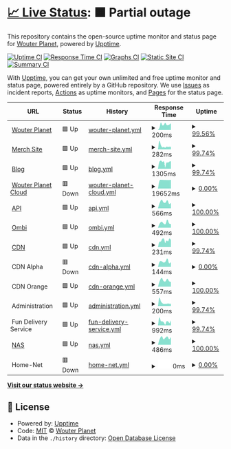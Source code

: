 # [📈 Live Status](https://demo.upptime.js.org): <!--live status--> **🟧 Partial outage**

This repository contains the open-source uptime monitor and status page for [Wouter Planet](www.wouterplanet.com), powered by [Upptime](https://github.com/upptime/upptime).

[![Uptime CI](https://github.com/wouterplanet/monitoring/workflows/Uptime%20CI/badge.svg)](https://github.com/wouterplanet/monitoring/actions?query=workflow%3A%22Uptime+CI%22)
[![Response Time CI](https://github.com/wouterplanet/monitoring/workflows/Response%20Time%20CI/badge.svg)](https://github.com/wouterplanet/monitoring/actions?query=workflow%3A%22Response+Time+CI%22)
[![Graphs CI](https://github.com/wouterplanet/monitoring/workflows/Graphs%20CI/badge.svg)](https://github.com/wouterplanet/monitoring/actions?query=workflow%3A%22Graphs+CI%22)
[![Static Site CI](https://github.com/wouterplanet/monitoring/workflows/Static%20Site%20CI/badge.svg)](https://github.com/wouterplanet/monitoring/actions?query=workflow%3A%22Static+Site+CI%22)
[![Summary CI](https://github.com/wouterplanet/monitoring/workflows/Summary%20CI/badge.svg)](https://github.com/wouterplanet/monitoring/actions?query=workflow%3A%22Summary+CI%22)

With [Upptime](https://upptime.js.org), you can get your own unlimited and free uptime monitor and status page, powered entirely by a GitHub repository. We use [Issues](https://github.com/wouterplanet/monitoring/issues) as incident reports, [Actions](https://github.com/wouterplanet/monitoring/actions) as uptime monitors, and [Pages](https://demo.upptime.js.org) for the status page.

<!--start: status pages-->
<!-- This summary is generated by Upptime (https://github.com/upptime/upptime) -->
<!-- Do not edit this manually, your changes will be overwritten -->
<!-- prettier-ignore -->
| URL | Status | History | Response Time | Uptime |
| --- | ------ | ------- | ------------- | ------ |
| <img alt="" src="https://icons.duckduckgo.com/ip3/www.wouterplanet.com.ico" height="13"> [Wouter Planet](https://www.wouterplanet.com) | 🟩 Up | [wouter-planet.yml](https://github.com/wouterplanet/monitoring/commits/HEAD/history/wouter-planet.yml) | <details><summary><img alt="Response time graph" src="./graphs/wouter-planet/response-time-week.png" height="20"> 200ms</summary><br><a href="https://wouterplanet.github.io/monitoring/history/wouter-planet"><img alt="Response time 138" src="https://img.shields.io/endpoint?url=https%3A%2F%2Fraw.githubusercontent.com%2Fwouterplanet%2Fmonitoring%2FHEAD%2Fapi%2Fwouter-planet%2Fresponse-time.json"></a><br><a href="https://wouterplanet.github.io/monitoring/history/wouter-planet"><img alt="24-hour response time 216" src="https://img.shields.io/endpoint?url=https%3A%2F%2Fraw.githubusercontent.com%2Fwouterplanet%2Fmonitoring%2FHEAD%2Fapi%2Fwouter-planet%2Fresponse-time-day.json"></a><br><a href="https://wouterplanet.github.io/monitoring/history/wouter-planet"><img alt="7-day response time 200" src="https://img.shields.io/endpoint?url=https%3A%2F%2Fraw.githubusercontent.com%2Fwouterplanet%2Fmonitoring%2FHEAD%2Fapi%2Fwouter-planet%2Fresponse-time-week.json"></a><br><a href="https://wouterplanet.github.io/monitoring/history/wouter-planet"><img alt="30-day response time 212" src="https://img.shields.io/endpoint?url=https%3A%2F%2Fraw.githubusercontent.com%2Fwouterplanet%2Fmonitoring%2FHEAD%2Fapi%2Fwouter-planet%2Fresponse-time-month.json"></a><br><a href="https://wouterplanet.github.io/monitoring/history/wouter-planet"><img alt="1-year response time 143" src="https://img.shields.io/endpoint?url=https%3A%2F%2Fraw.githubusercontent.com%2Fwouterplanet%2Fmonitoring%2FHEAD%2Fapi%2Fwouter-planet%2Fresponse-time-year.json"></a></details> | <details><summary><a href="https://wouterplanet.github.io/monitoring/history/wouter-planet">99.56%</a></summary><a href="https://wouterplanet.github.io/monitoring/history/wouter-planet"><img alt="All-time uptime 99.38%" src="https://img.shields.io/endpoint?url=https%3A%2F%2Fraw.githubusercontent.com%2Fwouterplanet%2Fmonitoring%2FHEAD%2Fapi%2Fwouter-planet%2Fuptime.json"></a><br><a href="https://wouterplanet.github.io/monitoring/history/wouter-planet"><img alt="24-hour uptime 100.00%" src="https://img.shields.io/endpoint?url=https%3A%2F%2Fraw.githubusercontent.com%2Fwouterplanet%2Fmonitoring%2FHEAD%2Fapi%2Fwouter-planet%2Fuptime-day.json"></a><br><a href="https://wouterplanet.github.io/monitoring/history/wouter-planet"><img alt="7-day uptime 99.56%" src="https://img.shields.io/endpoint?url=https%3A%2F%2Fraw.githubusercontent.com%2Fwouterplanet%2Fmonitoring%2FHEAD%2Fapi%2Fwouter-planet%2Fuptime-week.json"></a><br><a href="https://wouterplanet.github.io/monitoring/history/wouter-planet"><img alt="30-day uptime 99.90%" src="https://img.shields.io/endpoint?url=https%3A%2F%2Fraw.githubusercontent.com%2Fwouterplanet%2Fmonitoring%2FHEAD%2Fapi%2Fwouter-planet%2Fuptime-month.json"></a><br><a href="https://wouterplanet.github.io/monitoring/history/wouter-planet"><img alt="1-year uptime 98.50%" src="https://img.shields.io/endpoint?url=https%3A%2F%2Fraw.githubusercontent.com%2Fwouterplanet%2Fmonitoring%2FHEAD%2Fapi%2Fwouter-planet%2Fuptime-year.json"></a></details>
| <img alt="" src="https://icons.duckduckgo.com/ip3/merch.wouterplanet.com.ico" height="13"> [Merch Site](https://merch.wouterplanet.com) | 🟩 Up | [merch-site.yml](https://github.com/wouterplanet/monitoring/commits/HEAD/history/merch-site.yml) | <details><summary><img alt="Response time graph" src="./graphs/merch-site/response-time-week.png" height="20"> 282ms</summary><br><a href="https://wouterplanet.github.io/monitoring/history/merch-site"><img alt="Response time 406" src="https://img.shields.io/endpoint?url=https%3A%2F%2Fraw.githubusercontent.com%2Fwouterplanet%2Fmonitoring%2FHEAD%2Fapi%2Fmerch-site%2Fresponse-time.json"></a><br><a href="https://wouterplanet.github.io/monitoring/history/merch-site"><img alt="24-hour response time 276" src="https://img.shields.io/endpoint?url=https%3A%2F%2Fraw.githubusercontent.com%2Fwouterplanet%2Fmonitoring%2FHEAD%2Fapi%2Fmerch-site%2Fresponse-time-day.json"></a><br><a href="https://wouterplanet.github.io/monitoring/history/merch-site"><img alt="7-day response time 282" src="https://img.shields.io/endpoint?url=https%3A%2F%2Fraw.githubusercontent.com%2Fwouterplanet%2Fmonitoring%2FHEAD%2Fapi%2Fmerch-site%2Fresponse-time-week.json"></a><br><a href="https://wouterplanet.github.io/monitoring/history/merch-site"><img alt="30-day response time 455" src="https://img.shields.io/endpoint?url=https%3A%2F%2Fraw.githubusercontent.com%2Fwouterplanet%2Fmonitoring%2FHEAD%2Fapi%2Fmerch-site%2Fresponse-time-month.json"></a><br><a href="https://wouterplanet.github.io/monitoring/history/merch-site"><img alt="1-year response time 402" src="https://img.shields.io/endpoint?url=https%3A%2F%2Fraw.githubusercontent.com%2Fwouterplanet%2Fmonitoring%2FHEAD%2Fapi%2Fmerch-site%2Fresponse-time-year.json"></a></details> | <details><summary><a href="https://wouterplanet.github.io/monitoring/history/merch-site">99.74%</a></summary><a href="https://wouterplanet.github.io/monitoring/history/merch-site"><img alt="All-time uptime 99.33%" src="https://img.shields.io/endpoint?url=https%3A%2F%2Fraw.githubusercontent.com%2Fwouterplanet%2Fmonitoring%2FHEAD%2Fapi%2Fmerch-site%2Fuptime.json"></a><br><a href="https://wouterplanet.github.io/monitoring/history/merch-site"><img alt="24-hour uptime 100.00%" src="https://img.shields.io/endpoint?url=https%3A%2F%2Fraw.githubusercontent.com%2Fwouterplanet%2Fmonitoring%2FHEAD%2Fapi%2Fmerch-site%2Fuptime-day.json"></a><br><a href="https://wouterplanet.github.io/monitoring/history/merch-site"><img alt="7-day uptime 99.74%" src="https://img.shields.io/endpoint?url=https%3A%2F%2Fraw.githubusercontent.com%2Fwouterplanet%2Fmonitoring%2FHEAD%2Fapi%2Fmerch-site%2Fuptime-week.json"></a><br><a href="https://wouterplanet.github.io/monitoring/history/merch-site"><img alt="30-day uptime 99.78%" src="https://img.shields.io/endpoint?url=https%3A%2F%2Fraw.githubusercontent.com%2Fwouterplanet%2Fmonitoring%2FHEAD%2Fapi%2Fmerch-site%2Fuptime-month.json"></a><br><a href="https://wouterplanet.github.io/monitoring/history/merch-site"><img alt="1-year uptime 98.46%" src="https://img.shields.io/endpoint?url=https%3A%2F%2Fraw.githubusercontent.com%2Fwouterplanet%2Fmonitoring%2FHEAD%2Fapi%2Fmerch-site%2Fuptime-year.json"></a></details>
| <img alt="" src="https://icons.duckduckgo.com/ip3/blog.wouterplanet.com.ico" height="13"> [Blog](https://blog.wouterplanet.com) | 🟩 Up | [blog.yml](https://github.com/wouterplanet/monitoring/commits/HEAD/history/blog.yml) | <details><summary><img alt="Response time graph" src="./graphs/blog/response-time-week.png" height="20"> 1305ms</summary><br><a href="https://wouterplanet.github.io/monitoring/history/blog"><img alt="Response time 1432" src="https://img.shields.io/endpoint?url=https%3A%2F%2Fraw.githubusercontent.com%2Fwouterplanet%2Fmonitoring%2FHEAD%2Fapi%2Fblog%2Fresponse-time.json"></a><br><a href="https://wouterplanet.github.io/monitoring/history/blog"><img alt="24-hour response time 1351" src="https://img.shields.io/endpoint?url=https%3A%2F%2Fraw.githubusercontent.com%2Fwouterplanet%2Fmonitoring%2FHEAD%2Fapi%2Fblog%2Fresponse-time-day.json"></a><br><a href="https://wouterplanet.github.io/monitoring/history/blog"><img alt="7-day response time 1305" src="https://img.shields.io/endpoint?url=https%3A%2F%2Fraw.githubusercontent.com%2Fwouterplanet%2Fmonitoring%2FHEAD%2Fapi%2Fblog%2Fresponse-time-week.json"></a><br><a href="https://wouterplanet.github.io/monitoring/history/blog"><img alt="30-day response time 1424" src="https://img.shields.io/endpoint?url=https%3A%2F%2Fraw.githubusercontent.com%2Fwouterplanet%2Fmonitoring%2FHEAD%2Fapi%2Fblog%2Fresponse-time-month.json"></a><br><a href="https://wouterplanet.github.io/monitoring/history/blog"><img alt="1-year response time 1423" src="https://img.shields.io/endpoint?url=https%3A%2F%2Fraw.githubusercontent.com%2Fwouterplanet%2Fmonitoring%2FHEAD%2Fapi%2Fblog%2Fresponse-time-year.json"></a></details> | <details><summary><a href="https://wouterplanet.github.io/monitoring/history/blog">99.74%</a></summary><a href="https://wouterplanet.github.io/monitoring/history/blog"><img alt="All-time uptime 99.33%" src="https://img.shields.io/endpoint?url=https%3A%2F%2Fraw.githubusercontent.com%2Fwouterplanet%2Fmonitoring%2FHEAD%2Fapi%2Fblog%2Fuptime.json"></a><br><a href="https://wouterplanet.github.io/monitoring/history/blog"><img alt="24-hour uptime 100.00%" src="https://img.shields.io/endpoint?url=https%3A%2F%2Fraw.githubusercontent.com%2Fwouterplanet%2Fmonitoring%2FHEAD%2Fapi%2Fblog%2Fuptime-day.json"></a><br><a href="https://wouterplanet.github.io/monitoring/history/blog"><img alt="7-day uptime 99.74%" src="https://img.shields.io/endpoint?url=https%3A%2F%2Fraw.githubusercontent.com%2Fwouterplanet%2Fmonitoring%2FHEAD%2Fapi%2Fblog%2Fuptime-week.json"></a><br><a href="https://wouterplanet.github.io/monitoring/history/blog"><img alt="30-day uptime 99.78%" src="https://img.shields.io/endpoint?url=https%3A%2F%2Fraw.githubusercontent.com%2Fwouterplanet%2Fmonitoring%2FHEAD%2Fapi%2Fblog%2Fuptime-month.json"></a><br><a href="https://wouterplanet.github.io/monitoring/history/blog"><img alt="1-year uptime 98.45%" src="https://img.shields.io/endpoint?url=https%3A%2F%2Fraw.githubusercontent.com%2Fwouterplanet%2Fmonitoring%2FHEAD%2Fapi%2Fblog%2Fuptime-year.json"></a></details>
| <img alt="" src="https://icons.duckduckgo.com/ip3/cloud.wouterplanet.com.ico" height="13"> [Wouter Planet Cloud](https://cloud.wouterplanet.com) | 🟥 Down | [wouter-planet-cloud.yml](https://github.com/wouterplanet/monitoring/commits/HEAD/history/wouter-planet-cloud.yml) | <details><summary><img alt="Response time graph" src="./graphs/wouter-planet-cloud/response-time-week.png" height="20"> 19652ms</summary><br><a href="https://wouterplanet.github.io/monitoring/history/wouter-planet-cloud"><img alt="Response time 3216" src="https://img.shields.io/endpoint?url=https%3A%2F%2Fraw.githubusercontent.com%2Fwouterplanet%2Fmonitoring%2FHEAD%2Fapi%2Fwouter-planet-cloud%2Fresponse-time.json"></a><br><a href="https://wouterplanet.github.io/monitoring/history/wouter-planet-cloud"><img alt="24-hour response time 19786" src="https://img.shields.io/endpoint?url=https%3A%2F%2Fraw.githubusercontent.com%2Fwouterplanet%2Fmonitoring%2FHEAD%2Fapi%2Fwouter-planet-cloud%2Fresponse-time-day.json"></a><br><a href="https://wouterplanet.github.io/monitoring/history/wouter-planet-cloud"><img alt="7-day response time 19652" src="https://img.shields.io/endpoint?url=https%3A%2F%2Fraw.githubusercontent.com%2Fwouterplanet%2Fmonitoring%2FHEAD%2Fapi%2Fwouter-planet-cloud%2Fresponse-time-week.json"></a><br><a href="https://wouterplanet.github.io/monitoring/history/wouter-planet-cloud"><img alt="30-day response time 19664" src="https://img.shields.io/endpoint?url=https%3A%2F%2Fraw.githubusercontent.com%2Fwouterplanet%2Fmonitoring%2FHEAD%2Fapi%2Fwouter-planet-cloud%2Fresponse-time-month.json"></a><br><a href="https://wouterplanet.github.io/monitoring/history/wouter-planet-cloud"><img alt="1-year response time 3710" src="https://img.shields.io/endpoint?url=https%3A%2F%2Fraw.githubusercontent.com%2Fwouterplanet%2Fmonitoring%2FHEAD%2Fapi%2Fwouter-planet-cloud%2Fresponse-time-year.json"></a></details> | <details><summary><a href="https://wouterplanet.github.io/monitoring/history/wouter-planet-cloud">0.00%</a></summary><a href="https://wouterplanet.github.io/monitoring/history/wouter-planet-cloud"><img alt="All-time uptime 40.72%" src="https://img.shields.io/endpoint?url=https%3A%2F%2Fraw.githubusercontent.com%2Fwouterplanet%2Fmonitoring%2FHEAD%2Fapi%2Fwouter-planet-cloud%2Fuptime.json"></a><br><a href="https://wouterplanet.github.io/monitoring/history/wouter-planet-cloud"><img alt="24-hour uptime 0.00%" src="https://img.shields.io/endpoint?url=https%3A%2F%2Fraw.githubusercontent.com%2Fwouterplanet%2Fmonitoring%2FHEAD%2Fapi%2Fwouter-planet-cloud%2Fuptime-day.json"></a><br><a href="https://wouterplanet.github.io/monitoring/history/wouter-planet-cloud"><img alt="7-day uptime 0.00%" src="https://img.shields.io/endpoint?url=https%3A%2F%2Fraw.githubusercontent.com%2Fwouterplanet%2Fmonitoring%2FHEAD%2Fapi%2Fwouter-planet-cloud%2Fuptime-week.json"></a><br><a href="https://wouterplanet.github.io/monitoring/history/wouter-planet-cloud"><img alt="30-day uptime 0.00%" src="https://img.shields.io/endpoint?url=https%3A%2F%2Fraw.githubusercontent.com%2Fwouterplanet%2Fmonitoring%2FHEAD%2Fapi%2Fwouter-planet-cloud%2Fuptime-month.json"></a><br><a href="https://wouterplanet.github.io/monitoring/history/wouter-planet-cloud"><img alt="1-year uptime 0.00%" src="https://img.shields.io/endpoint?url=https%3A%2F%2Fraw.githubusercontent.com%2Fwouterplanet%2Fmonitoring%2FHEAD%2Fapi%2Fwouter-planet-cloud%2Fuptime-year.json"></a></details>
| <img alt="" src="https://icons.duckduckgo.com/ip3/api.wouterplanet.com.ico" height="13"> [API](https://api.wouterplanet.com/ping) | 🟩 Up | [api.yml](https://github.com/wouterplanet/monitoring/commits/HEAD/history/api.yml) | <details><summary><img alt="Response time graph" src="./graphs/api/response-time-week.png" height="20"> 566ms</summary><br><a href="https://wouterplanet.github.io/monitoring/history/api"><img alt="Response time 592" src="https://img.shields.io/endpoint?url=https%3A%2F%2Fraw.githubusercontent.com%2Fwouterplanet%2Fmonitoring%2FHEAD%2Fapi%2Fapi%2Fresponse-time.json"></a><br><a href="https://wouterplanet.github.io/monitoring/history/api"><img alt="24-hour response time 497" src="https://img.shields.io/endpoint?url=https%3A%2F%2Fraw.githubusercontent.com%2Fwouterplanet%2Fmonitoring%2FHEAD%2Fapi%2Fapi%2Fresponse-time-day.json"></a><br><a href="https://wouterplanet.github.io/monitoring/history/api"><img alt="7-day response time 566" src="https://img.shields.io/endpoint?url=https%3A%2F%2Fraw.githubusercontent.com%2Fwouterplanet%2Fmonitoring%2FHEAD%2Fapi%2Fapi%2Fresponse-time-week.json"></a><br><a href="https://wouterplanet.github.io/monitoring/history/api"><img alt="30-day response time 578" src="https://img.shields.io/endpoint?url=https%3A%2F%2Fraw.githubusercontent.com%2Fwouterplanet%2Fmonitoring%2FHEAD%2Fapi%2Fapi%2Fresponse-time-month.json"></a><br><a href="https://wouterplanet.github.io/monitoring/history/api"><img alt="1-year response time 595" src="https://img.shields.io/endpoint?url=https%3A%2F%2Fraw.githubusercontent.com%2Fwouterplanet%2Fmonitoring%2FHEAD%2Fapi%2Fapi%2Fresponse-time-year.json"></a></details> | <details><summary><a href="https://wouterplanet.github.io/monitoring/history/api">100.00%</a></summary><a href="https://wouterplanet.github.io/monitoring/history/api"><img alt="All-time uptime 98.42%" src="https://img.shields.io/endpoint?url=https%3A%2F%2Fraw.githubusercontent.com%2Fwouterplanet%2Fmonitoring%2FHEAD%2Fapi%2Fapi%2Fuptime.json"></a><br><a href="https://wouterplanet.github.io/monitoring/history/api"><img alt="24-hour uptime 100.00%" src="https://img.shields.io/endpoint?url=https%3A%2F%2Fraw.githubusercontent.com%2Fwouterplanet%2Fmonitoring%2FHEAD%2Fapi%2Fapi%2Fuptime-day.json"></a><br><a href="https://wouterplanet.github.io/monitoring/history/api"><img alt="7-day uptime 100.00%" src="https://img.shields.io/endpoint?url=https%3A%2F%2Fraw.githubusercontent.com%2Fwouterplanet%2Fmonitoring%2FHEAD%2Fapi%2Fapi%2Fuptime-week.json"></a><br><a href="https://wouterplanet.github.io/monitoring/history/api"><img alt="30-day uptime 100.00%" src="https://img.shields.io/endpoint?url=https%3A%2F%2Fraw.githubusercontent.com%2Fwouterplanet%2Fmonitoring%2FHEAD%2Fapi%2Fapi%2Fuptime-month.json"></a><br><a href="https://wouterplanet.github.io/monitoring/history/api"><img alt="1-year uptime 98.51%" src="https://img.shields.io/endpoint?url=https%3A%2F%2Fraw.githubusercontent.com%2Fwouterplanet%2Fmonitoring%2FHEAD%2Fapi%2Fapi%2Fuptime-year.json"></a></details>
| <img alt="" src="https://icons.duckduckgo.com/ip3/ombi.wouterplanet.com.ico" height="13"> [Ombi](https://ombi.wouterplanet.com) | 🟩 Up | [ombi.yml](https://github.com/wouterplanet/monitoring/commits/HEAD/history/ombi.yml) | <details><summary><img alt="Response time graph" src="./graphs/ombi/response-time-week.png" height="20"> 492ms</summary><br><a href="https://wouterplanet.github.io/monitoring/history/ombi"><img alt="Response time 530" src="https://img.shields.io/endpoint?url=https%3A%2F%2Fraw.githubusercontent.com%2Fwouterplanet%2Fmonitoring%2FHEAD%2Fapi%2Fombi%2Fresponse-time.json"></a><br><a href="https://wouterplanet.github.io/monitoring/history/ombi"><img alt="24-hour response time 437" src="https://img.shields.io/endpoint?url=https%3A%2F%2Fraw.githubusercontent.com%2Fwouterplanet%2Fmonitoring%2FHEAD%2Fapi%2Fombi%2Fresponse-time-day.json"></a><br><a href="https://wouterplanet.github.io/monitoring/history/ombi"><img alt="7-day response time 492" src="https://img.shields.io/endpoint?url=https%3A%2F%2Fraw.githubusercontent.com%2Fwouterplanet%2Fmonitoring%2FHEAD%2Fapi%2Fombi%2Fresponse-time-week.json"></a><br><a href="https://wouterplanet.github.io/monitoring/history/ombi"><img alt="30-day response time 490" src="https://img.shields.io/endpoint?url=https%3A%2F%2Fraw.githubusercontent.com%2Fwouterplanet%2Fmonitoring%2FHEAD%2Fapi%2Fombi%2Fresponse-time-month.json"></a><br><a href="https://wouterplanet.github.io/monitoring/history/ombi"><img alt="1-year response time 547" src="https://img.shields.io/endpoint?url=https%3A%2F%2Fraw.githubusercontent.com%2Fwouterplanet%2Fmonitoring%2FHEAD%2Fapi%2Fombi%2Fresponse-time-year.json"></a></details> | <details><summary><a href="https://wouterplanet.github.io/monitoring/history/ombi">100.00%</a></summary><a href="https://wouterplanet.github.io/monitoring/history/ombi"><img alt="All-time uptime 95.16%" src="https://img.shields.io/endpoint?url=https%3A%2F%2Fraw.githubusercontent.com%2Fwouterplanet%2Fmonitoring%2FHEAD%2Fapi%2Fombi%2Fuptime.json"></a><br><a href="https://wouterplanet.github.io/monitoring/history/ombi"><img alt="24-hour uptime 100.00%" src="https://img.shields.io/endpoint?url=https%3A%2F%2Fraw.githubusercontent.com%2Fwouterplanet%2Fmonitoring%2FHEAD%2Fapi%2Fombi%2Fuptime-day.json"></a><br><a href="https://wouterplanet.github.io/monitoring/history/ombi"><img alt="7-day uptime 100.00%" src="https://img.shields.io/endpoint?url=https%3A%2F%2Fraw.githubusercontent.com%2Fwouterplanet%2Fmonitoring%2FHEAD%2Fapi%2Fombi%2Fuptime-week.json"></a><br><a href="https://wouterplanet.github.io/monitoring/history/ombi"><img alt="30-day uptime 100.00%" src="https://img.shields.io/endpoint?url=https%3A%2F%2Fraw.githubusercontent.com%2Fwouterplanet%2Fmonitoring%2FHEAD%2Fapi%2Fombi%2Fuptime-month.json"></a><br><a href="https://wouterplanet.github.io/monitoring/history/ombi"><img alt="1-year uptime 96.57%" src="https://img.shields.io/endpoint?url=https%3A%2F%2Fraw.githubusercontent.com%2Fwouterplanet%2Fmonitoring%2FHEAD%2Fapi%2Fombi%2Fuptime-year.json"></a></details>
| <img alt="" src="https://icons.duckduckgo.com/ip3/cdn.wouterplanet.com.ico" height="13"> [CDN](https://cdn.wouterplanet.com) | 🟩 Up | [cdn.yml](https://github.com/wouterplanet/monitoring/commits/HEAD/history/cdn.yml) | <details><summary><img alt="Response time graph" src="./graphs/cdn/response-time-week.png" height="20"> 231ms</summary><br><a href="https://wouterplanet.github.io/monitoring/history/cdn"><img alt="Response time 243" src="https://img.shields.io/endpoint?url=https%3A%2F%2Fraw.githubusercontent.com%2Fwouterplanet%2Fmonitoring%2FHEAD%2Fapi%2Fcdn%2Fresponse-time.json"></a><br><a href="https://wouterplanet.github.io/monitoring/history/cdn"><img alt="24-hour response time 219" src="https://img.shields.io/endpoint?url=https%3A%2F%2Fraw.githubusercontent.com%2Fwouterplanet%2Fmonitoring%2FHEAD%2Fapi%2Fcdn%2Fresponse-time-day.json"></a><br><a href="https://wouterplanet.github.io/monitoring/history/cdn"><img alt="7-day response time 231" src="https://img.shields.io/endpoint?url=https%3A%2F%2Fraw.githubusercontent.com%2Fwouterplanet%2Fmonitoring%2FHEAD%2Fapi%2Fcdn%2Fresponse-time-week.json"></a><br><a href="https://wouterplanet.github.io/monitoring/history/cdn"><img alt="30-day response time 310" src="https://img.shields.io/endpoint?url=https%3A%2F%2Fraw.githubusercontent.com%2Fwouterplanet%2Fmonitoring%2FHEAD%2Fapi%2Fcdn%2Fresponse-time-month.json"></a><br><a href="https://wouterplanet.github.io/monitoring/history/cdn"><img alt="1-year response time 248" src="https://img.shields.io/endpoint?url=https%3A%2F%2Fraw.githubusercontent.com%2Fwouterplanet%2Fmonitoring%2FHEAD%2Fapi%2Fcdn%2Fresponse-time-year.json"></a></details> | <details><summary><a href="https://wouterplanet.github.io/monitoring/history/cdn">99.74%</a></summary><a href="https://wouterplanet.github.io/monitoring/history/cdn"><img alt="All-time uptime 99.33%" src="https://img.shields.io/endpoint?url=https%3A%2F%2Fraw.githubusercontent.com%2Fwouterplanet%2Fmonitoring%2FHEAD%2Fapi%2Fcdn%2Fuptime.json"></a><br><a href="https://wouterplanet.github.io/monitoring/history/cdn"><img alt="24-hour uptime 100.00%" src="https://img.shields.io/endpoint?url=https%3A%2F%2Fraw.githubusercontent.com%2Fwouterplanet%2Fmonitoring%2FHEAD%2Fapi%2Fcdn%2Fuptime-day.json"></a><br><a href="https://wouterplanet.github.io/monitoring/history/cdn"><img alt="7-day uptime 99.74%" src="https://img.shields.io/endpoint?url=https%3A%2F%2Fraw.githubusercontent.com%2Fwouterplanet%2Fmonitoring%2FHEAD%2Fapi%2Fcdn%2Fuptime-week.json"></a><br><a href="https://wouterplanet.github.io/monitoring/history/cdn"><img alt="30-day uptime 99.78%" src="https://img.shields.io/endpoint?url=https%3A%2F%2Fraw.githubusercontent.com%2Fwouterplanet%2Fmonitoring%2FHEAD%2Fapi%2Fcdn%2Fuptime-month.json"></a><br><a href="https://wouterplanet.github.io/monitoring/history/cdn"><img alt="1-year uptime 98.46%" src="https://img.shields.io/endpoint?url=https%3A%2F%2Fraw.githubusercontent.com%2Fwouterplanet%2Fmonitoring%2FHEAD%2Fapi%2Fcdn%2Fuptime-year.json"></a></details>
| <img alt="" src="https://i.imgur.com/DCvRMIp.png" height="13"> CDN Alpha | 🟥 Down | [cdn-alpha.yml](https://github.com/wouterplanet/monitoring/commits/HEAD/history/cdn-alpha.yml) | <details><summary><img alt="Response time graph" src="./graphs/cdn-alpha/response-time-week.png" height="20"> 144ms</summary><br><a href="https://wouterplanet.github.io/monitoring/history/cdn-alpha"><img alt="Response time 131" src="https://img.shields.io/endpoint?url=https%3A%2F%2Fraw.githubusercontent.com%2Fwouterplanet%2Fmonitoring%2FHEAD%2Fapi%2Fcdn-alpha%2Fresponse-time.json"></a><br><a href="https://wouterplanet.github.io/monitoring/history/cdn-alpha"><img alt="24-hour response time 110" src="https://img.shields.io/endpoint?url=https%3A%2F%2Fraw.githubusercontent.com%2Fwouterplanet%2Fmonitoring%2FHEAD%2Fapi%2Fcdn-alpha%2Fresponse-time-day.json"></a><br><a href="https://wouterplanet.github.io/monitoring/history/cdn-alpha"><img alt="7-day response time 144" src="https://img.shields.io/endpoint?url=https%3A%2F%2Fraw.githubusercontent.com%2Fwouterplanet%2Fmonitoring%2FHEAD%2Fapi%2Fcdn-alpha%2Fresponse-time-week.json"></a><br><a href="https://wouterplanet.github.io/monitoring/history/cdn-alpha"><img alt="30-day response time 146" src="https://img.shields.io/endpoint?url=https%3A%2F%2Fraw.githubusercontent.com%2Fwouterplanet%2Fmonitoring%2FHEAD%2Fapi%2Fcdn-alpha%2Fresponse-time-month.json"></a><br><a href="https://wouterplanet.github.io/monitoring/history/cdn-alpha"><img alt="1-year response time 133" src="https://img.shields.io/endpoint?url=https%3A%2F%2Fraw.githubusercontent.com%2Fwouterplanet%2Fmonitoring%2FHEAD%2Fapi%2Fcdn-alpha%2Fresponse-time-year.json"></a></details> | <details><summary><a href="https://wouterplanet.github.io/monitoring/history/cdn-alpha">0.00%</a></summary><a href="https://wouterplanet.github.io/monitoring/history/cdn-alpha"><img alt="All-time uptime 74.40%" src="https://img.shields.io/endpoint?url=https%3A%2F%2Fraw.githubusercontent.com%2Fwouterplanet%2Fmonitoring%2FHEAD%2Fapi%2Fcdn-alpha%2Fuptime.json"></a><br><a href="https://wouterplanet.github.io/monitoring/history/cdn-alpha"><img alt="24-hour uptime 0.00%" src="https://img.shields.io/endpoint?url=https%3A%2F%2Fraw.githubusercontent.com%2Fwouterplanet%2Fmonitoring%2FHEAD%2Fapi%2Fcdn-alpha%2Fuptime-day.json"></a><br><a href="https://wouterplanet.github.io/monitoring/history/cdn-alpha"><img alt="7-day uptime 0.00%" src="https://img.shields.io/endpoint?url=https%3A%2F%2Fraw.githubusercontent.com%2Fwouterplanet%2Fmonitoring%2FHEAD%2Fapi%2Fcdn-alpha%2Fuptime-week.json"></a><br><a href="https://wouterplanet.github.io/monitoring/history/cdn-alpha"><img alt="30-day uptime 0.00%" src="https://img.shields.io/endpoint?url=https%3A%2F%2Fraw.githubusercontent.com%2Fwouterplanet%2Fmonitoring%2FHEAD%2Fapi%2Fcdn-alpha%2Fuptime-month.json"></a><br><a href="https://wouterplanet.github.io/monitoring/history/cdn-alpha"><img alt="1-year uptime 38.60%" src="https://img.shields.io/endpoint?url=https%3A%2F%2Fraw.githubusercontent.com%2Fwouterplanet%2Fmonitoring%2FHEAD%2Fapi%2Fcdn-alpha%2Fuptime-year.json"></a></details>
| <img alt="" src="https://icons.duckduckgo.com/ip3/null.ico" height="13"> CDN Orange | 🟩 Up | [cdn-orange.yml](https://github.com/wouterplanet/monitoring/commits/HEAD/history/cdn-orange.yml) | <details><summary><img alt="Response time graph" src="./graphs/cdn-orange/response-time-week.png" height="20"> 557ms</summary><br><a href="https://wouterplanet.github.io/monitoring/history/cdn-orange"><img alt="Response time 553" src="https://img.shields.io/endpoint?url=https%3A%2F%2Fraw.githubusercontent.com%2Fwouterplanet%2Fmonitoring%2FHEAD%2Fapi%2Fcdn-orange%2Fresponse-time.json"></a><br><a href="https://wouterplanet.github.io/monitoring/history/cdn-orange"><img alt="24-hour response time 481" src="https://img.shields.io/endpoint?url=https%3A%2F%2Fraw.githubusercontent.com%2Fwouterplanet%2Fmonitoring%2FHEAD%2Fapi%2Fcdn-orange%2Fresponse-time-day.json"></a><br><a href="https://wouterplanet.github.io/monitoring/history/cdn-orange"><img alt="7-day response time 557" src="https://img.shields.io/endpoint?url=https%3A%2F%2Fraw.githubusercontent.com%2Fwouterplanet%2Fmonitoring%2FHEAD%2Fapi%2Fcdn-orange%2Fresponse-time-week.json"></a><br><a href="https://wouterplanet.github.io/monitoring/history/cdn-orange"><img alt="30-day response time 567" src="https://img.shields.io/endpoint?url=https%3A%2F%2Fraw.githubusercontent.com%2Fwouterplanet%2Fmonitoring%2FHEAD%2Fapi%2Fcdn-orange%2Fresponse-time-month.json"></a><br><a href="https://wouterplanet.github.io/monitoring/history/cdn-orange"><img alt="1-year response time 559" src="https://img.shields.io/endpoint?url=https%3A%2F%2Fraw.githubusercontent.com%2Fwouterplanet%2Fmonitoring%2FHEAD%2Fapi%2Fcdn-orange%2Fresponse-time-year.json"></a></details> | <details><summary><a href="https://wouterplanet.github.io/monitoring/history/cdn-orange">100.00%</a></summary><a href="https://wouterplanet.github.io/monitoring/history/cdn-orange"><img alt="All-time uptime 99.35%" src="https://img.shields.io/endpoint?url=https%3A%2F%2Fraw.githubusercontent.com%2Fwouterplanet%2Fmonitoring%2FHEAD%2Fapi%2Fcdn-orange%2Fuptime.json"></a><br><a href="https://wouterplanet.github.io/monitoring/history/cdn-orange"><img alt="24-hour uptime 100.00%" src="https://img.shields.io/endpoint?url=https%3A%2F%2Fraw.githubusercontent.com%2Fwouterplanet%2Fmonitoring%2FHEAD%2Fapi%2Fcdn-orange%2Fuptime-day.json"></a><br><a href="https://wouterplanet.github.io/monitoring/history/cdn-orange"><img alt="7-day uptime 100.00%" src="https://img.shields.io/endpoint?url=https%3A%2F%2Fraw.githubusercontent.com%2Fwouterplanet%2Fmonitoring%2FHEAD%2Fapi%2Fcdn-orange%2Fuptime-week.json"></a><br><a href="https://wouterplanet.github.io/monitoring/history/cdn-orange"><img alt="30-day uptime 100.00%" src="https://img.shields.io/endpoint?url=https%3A%2F%2Fraw.githubusercontent.com%2Fwouterplanet%2Fmonitoring%2FHEAD%2Fapi%2Fcdn-orange%2Fuptime-month.json"></a><br><a href="https://wouterplanet.github.io/monitoring/history/cdn-orange"><img alt="1-year uptime 98.51%" src="https://img.shields.io/endpoint?url=https%3A%2F%2Fraw.githubusercontent.com%2Fwouterplanet%2Fmonitoring%2FHEAD%2Fapi%2Fcdn-orange%2Fuptime-year.json"></a></details>
| <img alt="" src="https://icons.duckduckgo.com/ip3/null.ico" height="13"> Administration | 🟩 Up | [administration.yml](https://github.com/wouterplanet/monitoring/commits/HEAD/history/administration.yml) | <details><summary><img alt="Response time graph" src="./graphs/administration/response-time-week.png" height="20"> 200ms</summary><br><a href="https://wouterplanet.github.io/monitoring/history/administration"><img alt="Response time 305" src="https://img.shields.io/endpoint?url=https%3A%2F%2Fraw.githubusercontent.com%2Fwouterplanet%2Fmonitoring%2FHEAD%2Fapi%2Fadministration%2Fresponse-time.json"></a><br><a href="https://wouterplanet.github.io/monitoring/history/administration"><img alt="24-hour response time 161" src="https://img.shields.io/endpoint?url=https%3A%2F%2Fraw.githubusercontent.com%2Fwouterplanet%2Fmonitoring%2FHEAD%2Fapi%2Fadministration%2Fresponse-time-day.json"></a><br><a href="https://wouterplanet.github.io/monitoring/history/administration"><img alt="7-day response time 200" src="https://img.shields.io/endpoint?url=https%3A%2F%2Fraw.githubusercontent.com%2Fwouterplanet%2Fmonitoring%2FHEAD%2Fapi%2Fadministration%2Fresponse-time-week.json"></a><br><a href="https://wouterplanet.github.io/monitoring/history/administration"><img alt="30-day response time 362" src="https://img.shields.io/endpoint?url=https%3A%2F%2Fraw.githubusercontent.com%2Fwouterplanet%2Fmonitoring%2FHEAD%2Fapi%2Fadministration%2Fresponse-time-month.json"></a><br><a href="https://wouterplanet.github.io/monitoring/history/administration"><img alt="1-year response time 297" src="https://img.shields.io/endpoint?url=https%3A%2F%2Fraw.githubusercontent.com%2Fwouterplanet%2Fmonitoring%2FHEAD%2Fapi%2Fadministration%2Fresponse-time-year.json"></a></details> | <details><summary><a href="https://wouterplanet.github.io/monitoring/history/administration">99.74%</a></summary><a href="https://wouterplanet.github.io/monitoring/history/administration"><img alt="All-time uptime 99.56%" src="https://img.shields.io/endpoint?url=https%3A%2F%2Fraw.githubusercontent.com%2Fwouterplanet%2Fmonitoring%2FHEAD%2Fapi%2Fadministration%2Fuptime.json"></a><br><a href="https://wouterplanet.github.io/monitoring/history/administration"><img alt="24-hour uptime 100.00%" src="https://img.shields.io/endpoint?url=https%3A%2F%2Fraw.githubusercontent.com%2Fwouterplanet%2Fmonitoring%2FHEAD%2Fapi%2Fadministration%2Fuptime-day.json"></a><br><a href="https://wouterplanet.github.io/monitoring/history/administration"><img alt="7-day uptime 99.74%" src="https://img.shields.io/endpoint?url=https%3A%2F%2Fraw.githubusercontent.com%2Fwouterplanet%2Fmonitoring%2FHEAD%2Fapi%2Fadministration%2Fuptime-week.json"></a><br><a href="https://wouterplanet.github.io/monitoring/history/administration"><img alt="30-day uptime 99.78%" src="https://img.shields.io/endpoint?url=https%3A%2F%2Fraw.githubusercontent.com%2Fwouterplanet%2Fmonitoring%2FHEAD%2Fapi%2Fadministration%2Fuptime-month.json"></a><br><a href="https://wouterplanet.github.io/monitoring/history/administration"><img alt="1-year uptime 98.94%" src="https://img.shields.io/endpoint?url=https%3A%2F%2Fraw.githubusercontent.com%2Fwouterplanet%2Fmonitoring%2FHEAD%2Fapi%2Fadministration%2Fuptime-year.json"></a></details>
| <img alt="" src="https://icons.duckduckgo.com/ip3/null.ico" height="13"> Fun Delivery Service | 🟩 Up | [fun-delivery-service.yml](https://github.com/wouterplanet/monitoring/commits/HEAD/history/fun-delivery-service.yml) | <details><summary><img alt="Response time graph" src="./graphs/fun-delivery-service/response-time-week.png" height="20"> 992ms</summary><br><a href="https://wouterplanet.github.io/monitoring/history/fun-delivery-service"><img alt="Response time 296" src="https://img.shields.io/endpoint?url=https%3A%2F%2Fraw.githubusercontent.com%2Fwouterplanet%2Fmonitoring%2FHEAD%2Fapi%2Ffun-delivery-service%2Fresponse-time.json"></a><br><a href="https://wouterplanet.github.io/monitoring/history/fun-delivery-service"><img alt="24-hour response time 1367" src="https://img.shields.io/endpoint?url=https%3A%2F%2Fraw.githubusercontent.com%2Fwouterplanet%2Fmonitoring%2FHEAD%2Fapi%2Ffun-delivery-service%2Fresponse-time-day.json"></a><br><a href="https://wouterplanet.github.io/monitoring/history/fun-delivery-service"><img alt="7-day response time 992" src="https://img.shields.io/endpoint?url=https%3A%2F%2Fraw.githubusercontent.com%2Fwouterplanet%2Fmonitoring%2FHEAD%2Fapi%2Ffun-delivery-service%2Fresponse-time-week.json"></a><br><a href="https://wouterplanet.github.io/monitoring/history/fun-delivery-service"><img alt="30-day response time 1026" src="https://img.shields.io/endpoint?url=https%3A%2F%2Fraw.githubusercontent.com%2Fwouterplanet%2Fmonitoring%2FHEAD%2Fapi%2Ffun-delivery-service%2Fresponse-time-month.json"></a><br><a href="https://wouterplanet.github.io/monitoring/history/fun-delivery-service"><img alt="1-year response time 309" src="https://img.shields.io/endpoint?url=https%3A%2F%2Fraw.githubusercontent.com%2Fwouterplanet%2Fmonitoring%2FHEAD%2Fapi%2Ffun-delivery-service%2Fresponse-time-year.json"></a></details> | <details><summary><a href="https://wouterplanet.github.io/monitoring/history/fun-delivery-service">99.74%</a></summary><a href="https://wouterplanet.github.io/monitoring/history/fun-delivery-service"><img alt="All-time uptime 99.32%" src="https://img.shields.io/endpoint?url=https%3A%2F%2Fraw.githubusercontent.com%2Fwouterplanet%2Fmonitoring%2FHEAD%2Fapi%2Ffun-delivery-service%2Fuptime.json"></a><br><a href="https://wouterplanet.github.io/monitoring/history/fun-delivery-service"><img alt="24-hour uptime 100.00%" src="https://img.shields.io/endpoint?url=https%3A%2F%2Fraw.githubusercontent.com%2Fwouterplanet%2Fmonitoring%2FHEAD%2Fapi%2Ffun-delivery-service%2Fuptime-day.json"></a><br><a href="https://wouterplanet.github.io/monitoring/history/fun-delivery-service"><img alt="7-day uptime 99.74%" src="https://img.shields.io/endpoint?url=https%3A%2F%2Fraw.githubusercontent.com%2Fwouterplanet%2Fmonitoring%2FHEAD%2Fapi%2Ffun-delivery-service%2Fuptime-week.json"></a><br><a href="https://wouterplanet.github.io/monitoring/history/fun-delivery-service"><img alt="30-day uptime 99.78%" src="https://img.shields.io/endpoint?url=https%3A%2F%2Fraw.githubusercontent.com%2Fwouterplanet%2Fmonitoring%2FHEAD%2Fapi%2Ffun-delivery-service%2Fuptime-month.json"></a><br><a href="https://wouterplanet.github.io/monitoring/history/fun-delivery-service"><img alt="1-year uptime 98.44%" src="https://img.shields.io/endpoint?url=https%3A%2F%2Fraw.githubusercontent.com%2Fwouterplanet%2Fmonitoring%2FHEAD%2Fapi%2Ffun-delivery-service%2Fuptime-year.json"></a></details>
| <img alt="" src="https://icons.duckduckgo.com/ip3/nas.wouterplanet.com.ico" height="13"> [NAS](https://nas.wouterplanet.com) | 🟩 Up | [nas.yml](https://github.com/wouterplanet/monitoring/commits/HEAD/history/nas.yml) | <details><summary><img alt="Response time graph" src="./graphs/nas/response-time-week.png" height="20"> 486ms</summary><br><a href="https://wouterplanet.github.io/monitoring/history/nas"><img alt="Response time 525" src="https://img.shields.io/endpoint?url=https%3A%2F%2Fraw.githubusercontent.com%2Fwouterplanet%2Fmonitoring%2FHEAD%2Fapi%2Fnas%2Fresponse-time.json"></a><br><a href="https://wouterplanet.github.io/monitoring/history/nas"><img alt="24-hour response time 486" src="https://img.shields.io/endpoint?url=https%3A%2F%2Fraw.githubusercontent.com%2Fwouterplanet%2Fmonitoring%2FHEAD%2Fapi%2Fnas%2Fresponse-time-day.json"></a><br><a href="https://wouterplanet.github.io/monitoring/history/nas"><img alt="7-day response time 486" src="https://img.shields.io/endpoint?url=https%3A%2F%2Fraw.githubusercontent.com%2Fwouterplanet%2Fmonitoring%2FHEAD%2Fapi%2Fnas%2Fresponse-time-week.json"></a><br><a href="https://wouterplanet.github.io/monitoring/history/nas"><img alt="30-day response time 568" src="https://img.shields.io/endpoint?url=https%3A%2F%2Fraw.githubusercontent.com%2Fwouterplanet%2Fmonitoring%2FHEAD%2Fapi%2Fnas%2Fresponse-time-month.json"></a><br><a href="https://wouterplanet.github.io/monitoring/history/nas"><img alt="1-year response time 510" src="https://img.shields.io/endpoint?url=https%3A%2F%2Fraw.githubusercontent.com%2Fwouterplanet%2Fmonitoring%2FHEAD%2Fapi%2Fnas%2Fresponse-time-year.json"></a></details> | <details><summary><a href="https://wouterplanet.github.io/monitoring/history/nas">100.00%</a></summary><a href="https://wouterplanet.github.io/monitoring/history/nas"><img alt="All-time uptime 98.44%" src="https://img.shields.io/endpoint?url=https%3A%2F%2Fraw.githubusercontent.com%2Fwouterplanet%2Fmonitoring%2FHEAD%2Fapi%2Fnas%2Fuptime.json"></a><br><a href="https://wouterplanet.github.io/monitoring/history/nas"><img alt="24-hour uptime 100.00%" src="https://img.shields.io/endpoint?url=https%3A%2F%2Fraw.githubusercontent.com%2Fwouterplanet%2Fmonitoring%2FHEAD%2Fapi%2Fnas%2Fuptime-day.json"></a><br><a href="https://wouterplanet.github.io/monitoring/history/nas"><img alt="7-day uptime 100.00%" src="https://img.shields.io/endpoint?url=https%3A%2F%2Fraw.githubusercontent.com%2Fwouterplanet%2Fmonitoring%2FHEAD%2Fapi%2Fnas%2Fuptime-week.json"></a><br><a href="https://wouterplanet.github.io/monitoring/history/nas"><img alt="30-day uptime 100.00%" src="https://img.shields.io/endpoint?url=https%3A%2F%2Fraw.githubusercontent.com%2Fwouterplanet%2Fmonitoring%2FHEAD%2Fapi%2Fnas%2Fuptime-month.json"></a><br><a href="https://wouterplanet.github.io/monitoring/history/nas"><img alt="1-year uptime 97.92%" src="https://img.shields.io/endpoint?url=https%3A%2F%2Fraw.githubusercontent.com%2Fwouterplanet%2Fmonitoring%2FHEAD%2Fapi%2Fnas%2Fuptime-year.json"></a></details>
| <img alt="" src="https://icons.duckduckgo.com/ip3/null.ico" height="13"> Home-Net | 🟥 Down | [home-net.yml](https://github.com/wouterplanet/monitoring/commits/HEAD/history/home-net.yml) | <details><summary><img alt="Response time graph" src="./graphs/home-net/response-time-week.png" height="20"> 0ms</summary><br><a href="https://wouterplanet.github.io/monitoring/history/home-net"><img alt="Response time 121" src="https://img.shields.io/endpoint?url=https%3A%2F%2Fraw.githubusercontent.com%2Fwouterplanet%2Fmonitoring%2FHEAD%2Fapi%2Fhome-net%2Fresponse-time.json"></a><br><a href="https://wouterplanet.github.io/monitoring/history/home-net"><img alt="24-hour response time 0" src="https://img.shields.io/endpoint?url=https%3A%2F%2Fraw.githubusercontent.com%2Fwouterplanet%2Fmonitoring%2FHEAD%2Fapi%2Fhome-net%2Fresponse-time-day.json"></a><br><a href="https://wouterplanet.github.io/monitoring/history/home-net"><img alt="7-day response time 0" src="https://img.shields.io/endpoint?url=https%3A%2F%2Fraw.githubusercontent.com%2Fwouterplanet%2Fmonitoring%2FHEAD%2Fapi%2Fhome-net%2Fresponse-time-week.json"></a><br><a href="https://wouterplanet.github.io/monitoring/history/home-net"><img alt="30-day response time 0" src="https://img.shields.io/endpoint?url=https%3A%2F%2Fraw.githubusercontent.com%2Fwouterplanet%2Fmonitoring%2FHEAD%2Fapi%2Fhome-net%2Fresponse-time-month.json"></a><br><a href="https://wouterplanet.github.io/monitoring/history/home-net"><img alt="1-year response time 121" src="https://img.shields.io/endpoint?url=https%3A%2F%2Fraw.githubusercontent.com%2Fwouterplanet%2Fmonitoring%2FHEAD%2Fapi%2Fhome-net%2Fresponse-time-year.json"></a></details> | <details><summary><a href="https://wouterplanet.github.io/monitoring/history/home-net">0.00%</a></summary><a href="https://wouterplanet.github.io/monitoring/history/home-net"><img alt="All-time uptime 57.87%" src="https://img.shields.io/endpoint?url=https%3A%2F%2Fraw.githubusercontent.com%2Fwouterplanet%2Fmonitoring%2FHEAD%2Fapi%2Fhome-net%2Fuptime.json"></a><br><a href="https://wouterplanet.github.io/monitoring/history/home-net"><img alt="24-hour uptime 0.00%" src="https://img.shields.io/endpoint?url=https%3A%2F%2Fraw.githubusercontent.com%2Fwouterplanet%2Fmonitoring%2FHEAD%2Fapi%2Fhome-net%2Fuptime-day.json"></a><br><a href="https://wouterplanet.github.io/monitoring/history/home-net"><img alt="7-day uptime 0.00%" src="https://img.shields.io/endpoint?url=https%3A%2F%2Fraw.githubusercontent.com%2Fwouterplanet%2Fmonitoring%2FHEAD%2Fapi%2Fhome-net%2Fuptime-week.json"></a><br><a href="https://wouterplanet.github.io/monitoring/history/home-net"><img alt="30-day uptime 0.00%" src="https://img.shields.io/endpoint?url=https%3A%2F%2Fraw.githubusercontent.com%2Fwouterplanet%2Fmonitoring%2FHEAD%2Fapi%2Fhome-net%2Fuptime-month.json"></a><br><a href="https://wouterplanet.github.io/monitoring/history/home-net"><img alt="1-year uptime 42.21%" src="https://img.shields.io/endpoint?url=https%3A%2F%2Fraw.githubusercontent.com%2Fwouterplanet%2Fmonitoring%2FHEAD%2Fapi%2Fhome-net%2Fuptime-year.json"></a></details>

<!--end: status pages-->

[**Visit our status website →**](https://demo.upptime.js.org)

## 📄 License

- Powered by: [Upptime](https://github.com/upptime/upptime)
- Code: [MIT](./LICENSE) © [Wouter Planet](www.wouterplanet.com)
- Data in the `./history` directory: [Open Database License](https://opendatacommons.org/licenses/odbl/1-0/)

